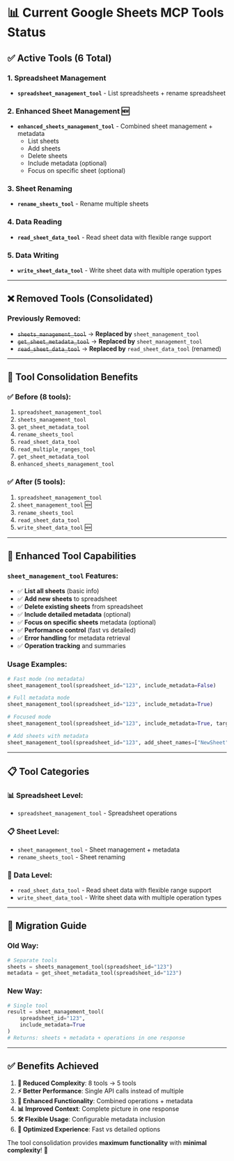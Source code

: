 # 📊 Current Google Sheets MCP Tools Status

## ✅ **Active Tools (6 Total)**

### **1. Spreadsheet Management**
- **`spreadsheet_management_tool`** - List spreadsheets + rename spreadsheet

### **2. Enhanced Sheet Management** 🆕
- **`enhanced_sheets_management_tool`** - Combined sheet management + metadata
  - List sheets
  - Add sheets
  - Delete sheets
  - Include metadata (optional)
  - Focus on specific sheet (optional)

### **3. Sheet Renaming**
- **`rename_sheets_tool`** - Rename multiple sheets

### **4. Data Reading**
- **`read_sheet_data_tool`** - Read sheet data with flexible range support

### **5. Data Writing**
- **`write_sheet_data_tool`** - Write sheet data with multiple operation types

---

## ❌ **Removed Tools (Consolidated)**

### **Previously Removed:**
- ~~`sheets_management_tool`~~ → **Replaced by** `sheet_management_tool`
- ~~`get_sheet_metadata_tool`~~ → **Replaced by** `sheet_management_tool`
- ~~`read_sheet_data_tool`~~ → **Replaced by** `read_sheet_data_tool` (renamed)

---

## 🎯 **Tool Consolidation Benefits**

### **✅ Before (8 tools):**
1. `spreadsheet_management_tool`
2. `sheets_management_tool`
3. `get_sheet_metadata_tool`
4. `rename_sheets_tool`
5. `read_sheet_data_tool`
6. `read_multiple_ranges_tool`
7. `get_sheet_metadata_tool`
8. `enhanced_sheets_management_tool`

### **✅ After (5 tools):**
1. `spreadsheet_management_tool`
2. `sheet_management_tool` 🆕
3. `rename_sheets_tool`
4. `read_sheet_data_tool`
5. `write_sheet_data_tool` 🆕

---

## 🚀 **Enhanced Tool Capabilities**

### **`sheet_management_tool` Features:**
- ✅ **List all sheets** (basic info)
- ✅ **Add new sheets** to spreadsheet
- ✅ **Delete existing sheets** from spreadsheet
- ✅ **Include detailed metadata** (optional)
- ✅ **Focus on specific sheets** metadata (optional)
- ✅ **Performance control** (fast vs detailed)
- ✅ **Error handling** for metadata retrieval
- ✅ **Operation tracking** and summaries

### **Usage Examples:**
```python
# Fast mode (no metadata)
sheet_management_tool(spreadsheet_id="123", include_metadata=False)

# Full metadata mode
sheet_management_tool(spreadsheet_id="123", include_metadata=True)

# Focused mode
sheet_management_tool(spreadsheet_id="123", include_metadata=True, target_sheet_names=["Sheet1"])

# Add sheets with metadata
sheet_management_tool(spreadsheet_id="123", add_sheet_names=["NewSheet"], include_metadata=True)
```

---

## 📋 **Tool Categories**

### **📊 Spreadsheet Level:**
- `spreadsheet_management_tool` - Spreadsheet operations

### **📋 Sheet Level:**
- `sheet_management_tool` - Sheet management + metadata
- `rename_sheets_tool` - Sheet renaming

### **📖 Data Level:**
- `read_sheet_data_tool` - Read sheet data with flexible range support
- `write_sheet_data_tool` - Write sheet data with multiple operation types

---

## 🎯 **Migration Guide**

### **Old Way:**
```python
# Separate tools
sheets = sheets_management_tool(spreadsheet_id="123")
metadata = get_sheet_metadata_tool(spreadsheet_id="123")
```

### **New Way:**
```python
# Single tool
result = sheet_management_tool(
    spreadsheet_id="123",
    include_metadata=True
)
# Returns: sheets + metadata + operations in one response
```

---

## ✅ **Benefits Achieved**

1. **🔄 Reduced Complexity**: 8 tools → 5 tools
2. **⚡ Better Performance**: Single API calls instead of multiple
3. **🎯 Enhanced Functionality**: Combined operations + metadata
4. **📊 Improved Context**: Complete picture in one response
5. **🛠️ Flexible Usage**: Configurable metadata inclusion
6. **🚀 Optimized Experience**: Fast vs detailed options

The tool consolidation provides **maximum functionality** with **minimal complexity**! 🎉 
